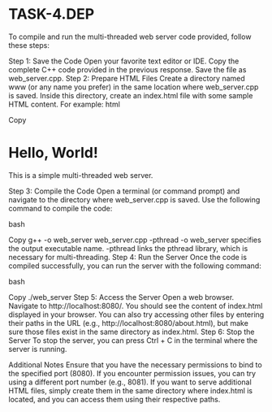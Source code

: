 # TASK-4.DEP
To compile and run the multi-threaded web server code provided, follow these steps:

Step 1: Save the Code
Open your favorite text editor or IDE.
Copy the complete C++ code provided in the previous response.
Save the file as web_server.cpp.
Step 2: Prepare HTML Files
Create a directory named www (or any name you prefer) in the same location where web_server.cpp is saved.
Inside this directory, create an index.html file with some sample HTML content. For example:
html


Copy
<!-- www/index.html -->
<!DOCTYPE html>
<html lang="en">
<head>
    <meta charset="UTF-8">
    <meta name="viewport" content="width=device-width, initial-scale=1.0">
    <title>Welcome to My Web Server</title>
</head>
<body>
    <h1>Hello, World!</h1>
    <p>This is a simple multi-threaded web server.</p>
</body>
</html>
Step 3: Compile the Code
Open a terminal (or command prompt) and navigate to the directory where web_server.cpp is saved. Use the following command to compile the code:

bash


Copy
g++ -o web_server web_server.cpp -pthread
-o web_server specifies the output executable name.
-pthread links the pthread library, which is necessary for multi-threading.
Step 4: Run the Server
Once the code is compiled successfully, you can run the server with the following command:

bash


Copy
./web_server
Step 5: Access the Server
Open a web browser.
Navigate to http://localhost:8080/. You should see the content of index.html displayed in your browser.
You can also try accessing other files by entering their paths in the URL (e.g., http://localhost:8080/about.html), but make sure those files exist in the same directory as index.html.
Step 6: Stop the Server
To stop the server, you can press Ctrl + C in the terminal where the server is running.

Additional Notes
Ensure that you have the necessary permissions to bind to the specified port (8080). If you encounter permission issues, you can try using a different port number (e.g., 8081).
If you want to serve additional HTML files, simply create them in the same directory where index.html is located, and you can access them using their respective paths.
